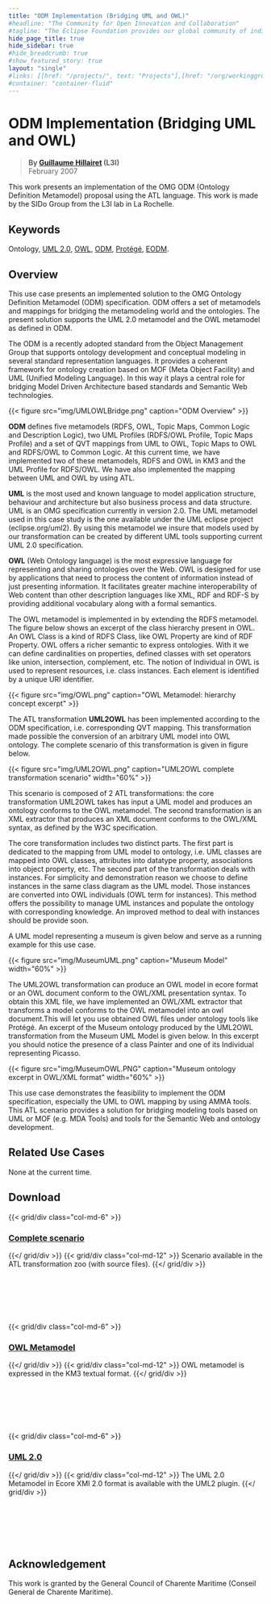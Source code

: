 ```yaml
---
title: "ODM Implementation (Bridging UML and OWL)"
#headline: "The Community for Open Innovation and Collaboration"
#tagline: "The Eclipse Foundation provides our global community of individuals and organizations with a mature, scalable, and business-friendly environment for open source software collaboration and innovation."
hide_page_title: true
hide_sidebar: true
#hide_breadcrumb: true
#show_featured_story: true
layout: "single"
#links: [[href: "/projects/", text: "Projects"],[href: "/org/workinggroups/", text: "Working Group"],[href: "/membership/", text: "Members"],[href: "/org/value", text: "Business Value"]]
#container: "container-fluid"
---
```


# ODM Implementation (Bridging UML and OWL)

> **By [Guillaume Hillairet](mailto:g<dot>hillairet<at>gmail<dot>com) (L3I)** \
> February 2007

This work presents an implementation of the OMG ODM (Ontology Definition Metamodel) proposal using the ATL language. This work is made by the SIDo Group from the L3I lab in La Rochelle.

## Keywords

Ontology, [UML 2.0](https://www.uml.org/), [OWL](https://www.w3.org/2004/OWL), [ODM](https://www.omg.org/ontology), [Protégé](https://protege.stanford.edu/), [EODM](https://www.eclipse.org/modeling/mdt/?project=eodm).

## Overview

This use case presents an implemented solution to the OMG Ontology Definition Metamodel (ODM) specification. ODM offers a set of metamodels and mappings for bridging the metamodeling world and the ontologies. The present solution supports the UML 2.0 metamodel and the OWL metamodel as defined in ODM.

The ODM is a recently adopted standard from the Object Management Group that supports ontology development and conceptual modeling in several standard representation languages. It provides a coherent framework for ontology creation based on MOF (Meta Object Facility) and UML (Unified Modeling Language). In this way it plays a central role for bridging Model Driven Architecture based standards and Semantic Web technologies.

{{< figure src="img/UMLOWLBridge.png" caption="ODM Overview" >}}

**ODM** defines five metamodels (RDFS, OWL, Topic Maps, Common Logic and Description Logic), two UML Profiles (RDFS/OWL Profile, Topic Maps Profile) and a set of QVT mappings from UML to OWL, Topic Maps to OWL and RDFS/OWL to Common Logic. At this current time, we have implemented two of these metamodels, RDFS and OWL in KM3 and the UML Profile for RDFS/OWL. We have also implemented the mapping between UML and OWL by using ATL.

**UML** is the most used and known language to model application structure, behaviour and architecture but also business process and data structure. UML is an OMG specification currently in version 2.0. The UML metamodel used in this case study is the one available under the UML eclipse project (eclipse.org/uml2). By using this metamodel we insure that models used by our transformation can be created by different UML tools supporting current UML 2.0 specification.

**OWL** (Web Ontology language) is the most expressive language for representing and sharing ontologies over the Web. OWL is designed for use by applications that need to process the content of information instead of just presenting information. It facilitates greater machine interoperability of Web content than other description languages like XML, RDF and RDF-S by providing additional vocabulary along with a formal semantics.

The OWL metamodel is implemented in by extending the RDFS metamodel. The figure below shows an excerpt of the class hierarchy present in OWL. An OWL Class is a kind of RDFS Class, like OWL Property are kind of RDF Property. OWL offers a richer semantic to express ontologies. With it we can define cardinalities on properties, defined classes with set operators like union, intersection, complement, etc. The notion of Individual in OWL is used to represent resources, i.e. class instances. Each element is identified by a unique URI identifier.

{{< figure src="img/OWL.png" caption="OWL Metamodel: hierarchy concept excerpt" >}}

The ATL transformation **UML2OWL** has been implemented according to the ODM specification, i.e. corresponding QVT mapping. This transformation made possible the conversion of an arbitrary UML model into OWL ontology. The complete scenario of this transformation is given in figure below.

{{< figure src="img/UML2OWL.png" caption="UML2OWL complete transformation scenario" width="60%" >}}

This scenario is composed of 2 ATL transformations: the core transformation UML2OWL takes has input a UML model and produces an ontology conforms to the OWL metamodel. The second transformation is an XML extractor that produces an XML document conforms to the OWL/XML syntax, as defined by the W3C specification.

The core transformation includes two distinct parts. The first part is dedicated to the mapping from UML model to ontology, i.e. UML classes are mapped into OWL classes, attributes into datatype property, associations into object property, etc. The second part of the transformation deals with instances. For simplicity and demonstration reason we choose to define instances in the same class diagram as the UML model. Those instances are converted into OWL individuals (OWL term for instances). This method offers the possibility to manage UML instances and populate the ontology with corresponding knowledge. An improved method to deal with instances should be provide soon.

A UML model representing a museum is given below and serve as a running example for this use case.

{{< figure src="img/MuseumUML.png" caption="Museum Model" width="60%" >}}

The UML2OWL transformation can produce an OWL model in ecore format or an OWL document conform to the OWL/XML presentation syntax. To obtain this XML file, we have implemented an OWL/XML extractor that transforms a model conforms to the OWL metamodel into an owl document.This will let you use obtained OWL files under ontology tools like Protégé. An excerpt of the Museum ontology produced by the UML2OWL transformation from the Museum UML Model is given below. In this excerpt you should notice the presence of a class Painter and one of its Individual representing Picasso.

{{< figure src="img/MuseumOWL.PNG" caption="Museum ontology excerpt in OWL/XML format" width="60%" >}}

This use case demonstrates the feasibility to implement the ODM specification, especially the UML to OWL mapping by using AMMA tools. This ATL scenario provides a solution for bridging modeling tools based on UML or MOF (e.g. MDA Tools) and tools for the Semantic Web and ontology development.

## Related Use Cases

None at the current time.

##  Download

{{< grid/div class="col-md-6" >}}
### [Complete scenario](../../atltransformations/#uml-to-owl)
{{</ grid/div >}}
{{< grid/div class="col-md-12" >}}
Scenario available in the ATL transformation zoo (with source files).
{{</ grid/div >}}

&nbsp;

&nbsp;

&nbsp;

{{< grid/div class="col-md-6" >}}
### [OWL Metamodel](https://www.eclipse.org/gmt/am3/zoos/atlanticZoo/#OWL)
{{</ grid/div >}}
{{< grid/div class="col-md-12" >}}
OWL metamodel is expressed in the KM3 textual format.
{{</ grid/div >}}

&nbsp;

&nbsp;

&nbsp;

{{< grid/div class="col-md-6" >}}
### [UML 2.0](https://www.eclipse.org/uml2)
{{</ grid/div >}}
{{< grid/div class="col-md-12" >}}
The UML 2.0 Metamodel in Ecore XMI 2.0 format is available with the UML2 plugin.
{{</ grid/div >}}

&nbsp;

&nbsp;

&nbsp;

##  Acknowledgement

This work is granted by the General Council of Charente Maritime (Conseil General de Charente Maritime).
